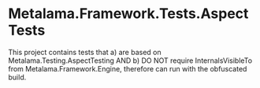 # Metalama.Framework.Tests.AspectTests

This project contains tests that a) are based on Metalama.Testing.AspectTesting AND b) DO NOT require InternalsVisibleTo from
Metalama.Framework.Engine, therefore can run with the obfuscated build.
  
